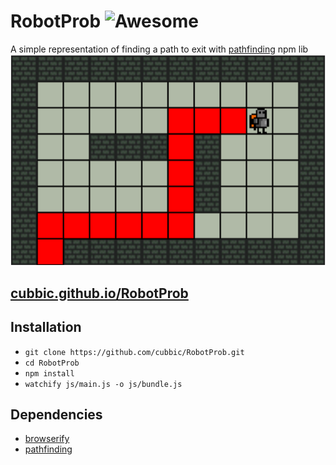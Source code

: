 # RobotProb ![Awesome](https://cdn.rawgit.com/sindresorhus/awesome/d7305f38d29fed78fa85652e3a63e154dd8e8829/media/badge.svg)
A simple representation of finding a path to exit with [pathfinding](https://www.npmjs.com/package/pathfinding) npm lib
![alt text](img/robotReadme.png)
## [cubbic.github.io/RobotProb](https://cubbic.github.io/RobotProb/)
## Installation
 * `git clone https://github.com/cubbic/RobotProb.git`
 * `cd RobotProb`
 * `npm install`
 * `watchify js/main.js -o js/bundle.js`

## Dependencies
* [browserify](http://browserify.org)
* [pathfinding](https://www.npmjs.com/package/pathfinding)


